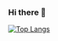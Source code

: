 ### Hi there 👋
[![Top Langs](https://github-readme-stats.vercel.app/api/top-langs/?username=SunnnLucky&layout=compact&hide=html)](https://github.com/anuraghazra/github-readme-stats)

<!--
**SunnnLucky/SunnnLucky** is a ✨ _special_ ✨ repository because its `README.md` (this file) appears on your GitHub profile.
Here are some ideas to get you started:
- 🔭 I’m currently working on ...
- 🌱 I’m currently learning ...
- 👯 I’m looking to collaborate on ...
- 🤔 I’m looking for help with ...
- 💬 Ask me about ...
- 📫 How to reach me: ...
- 😄 Pronouns: ...
- ⚡ Fun fact: ...

![Anurag's GitHub stats](https://github-readme-stats.vercel.app/api?username=SunnnLucky&show_icons=true)
![Anurag's GitHub stats](https://github-readme-stats.vercel.app/api?username=SunnnLucky&hide=contribs,issues)
[![Top Langs](https://github-readme-stats.vercel.app/api/top-langs/?username=SunnnLucky&layout=compact)](https://github.com/anuraghazra/github-readme-stats)
-->
